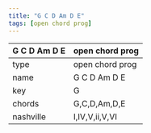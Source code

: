 ```yaml
---
title: "G C D Am D E"
tags: [open chord prog]
---
```


|G C D Am D E|open chord prog|
|---|---|
|type|open chord prog|
|name|G C D Am D E|
|key|G|
|chords|G,C,D,Am,D,E|
|nashville|I,IV,V,ii,V,VI|
